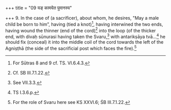 +++
title = "09 यङ् कामयेत पुमानस्य"

+++
9. In the case of (a sacrificer), about whom, he desires, "May a male child be born to him”, having (tied a knot)[^1], having interwined the two ends, having wound the thinner (end of the cord)[^2] into the loop (of the thicker end, with divaḥ sūnurasi having taken the Svaru,[^3] with antarikṣāya tvā...[^4] he should fix (conceal) it into the middle coil of the cord towards the left of the Agniṣṭhā (the side of the sacrificial post which faces the fire).[^5]  


[^1]: For Sūtras 8 and 9 cf. TS. VI.6.4.3.  

[^2]: Cf. SB III.7.1.22.  

[^3]: See VII.3.3.  

[^4]: TS I.3.6.p.  

[^5]: For the role of Svaru here see KS XXVI.6; ŚB III.7.1.22.  
